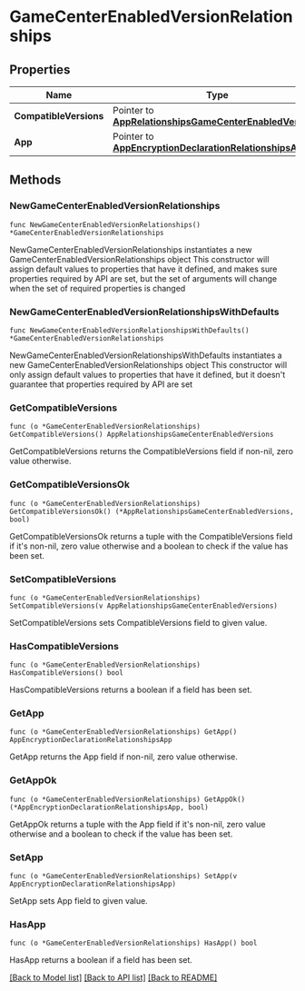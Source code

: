 # GameCenterEnabledVersionRelationships

## Properties

Name | Type | Description | Notes
------------ | ------------- | ------------- | -------------
**CompatibleVersions** | Pointer to [**AppRelationshipsGameCenterEnabledVersions**](App_relationships_gameCenterEnabledVersions.md) |  | [optional] 
**App** | Pointer to [**AppEncryptionDeclarationRelationshipsApp**](AppEncryptionDeclaration_relationships_app.md) |  | [optional] 

## Methods

### NewGameCenterEnabledVersionRelationships

`func NewGameCenterEnabledVersionRelationships() *GameCenterEnabledVersionRelationships`

NewGameCenterEnabledVersionRelationships instantiates a new GameCenterEnabledVersionRelationships object
This constructor will assign default values to properties that have it defined,
and makes sure properties required by API are set, but the set of arguments
will change when the set of required properties is changed

### NewGameCenterEnabledVersionRelationshipsWithDefaults

`func NewGameCenterEnabledVersionRelationshipsWithDefaults() *GameCenterEnabledVersionRelationships`

NewGameCenterEnabledVersionRelationshipsWithDefaults instantiates a new GameCenterEnabledVersionRelationships object
This constructor will only assign default values to properties that have it defined,
but it doesn't guarantee that properties required by API are set

### GetCompatibleVersions

`func (o *GameCenterEnabledVersionRelationships) GetCompatibleVersions() AppRelationshipsGameCenterEnabledVersions`

GetCompatibleVersions returns the CompatibleVersions field if non-nil, zero value otherwise.

### GetCompatibleVersionsOk

`func (o *GameCenterEnabledVersionRelationships) GetCompatibleVersionsOk() (*AppRelationshipsGameCenterEnabledVersions, bool)`

GetCompatibleVersionsOk returns a tuple with the CompatibleVersions field if it's non-nil, zero value otherwise
and a boolean to check if the value has been set.

### SetCompatibleVersions

`func (o *GameCenterEnabledVersionRelationships) SetCompatibleVersions(v AppRelationshipsGameCenterEnabledVersions)`

SetCompatibleVersions sets CompatibleVersions field to given value.

### HasCompatibleVersions

`func (o *GameCenterEnabledVersionRelationships) HasCompatibleVersions() bool`

HasCompatibleVersions returns a boolean if a field has been set.

### GetApp

`func (o *GameCenterEnabledVersionRelationships) GetApp() AppEncryptionDeclarationRelationshipsApp`

GetApp returns the App field if non-nil, zero value otherwise.

### GetAppOk

`func (o *GameCenterEnabledVersionRelationships) GetAppOk() (*AppEncryptionDeclarationRelationshipsApp, bool)`

GetAppOk returns a tuple with the App field if it's non-nil, zero value otherwise
and a boolean to check if the value has been set.

### SetApp

`func (o *GameCenterEnabledVersionRelationships) SetApp(v AppEncryptionDeclarationRelationshipsApp)`

SetApp sets App field to given value.

### HasApp

`func (o *GameCenterEnabledVersionRelationships) HasApp() bool`

HasApp returns a boolean if a field has been set.


[[Back to Model list]](../README.md#documentation-for-models) [[Back to API list]](../README.md#documentation-for-api-endpoints) [[Back to README]](../README.md)


